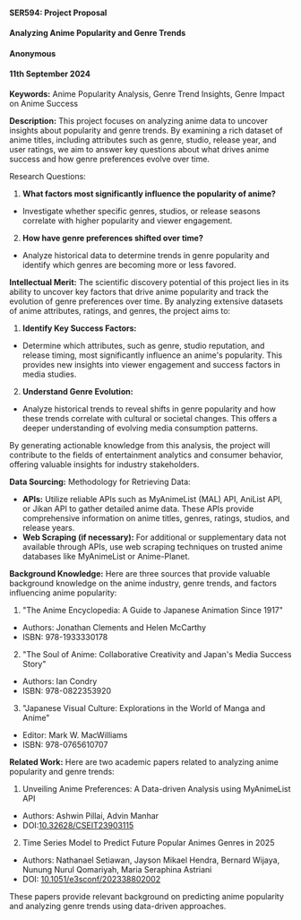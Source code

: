 #### SER594: Project Proposal

#### Analyzing Anime Popularity and Genre Trends

#### Anonymous

#### 11th September 2024

**Keywords:** Anime Popularity Analysis, Genre Trend Insights, Genre Impact on Anime Success

**Description:** This project focuses on analyzing anime data to uncover insights about popularity and genre trends. By examining a rich dataset of anime titles, including attributes such as genre, studio, release year, and user ratings, we aim to answer key questions about what drives anime success and how genre preferences evolve over time.

Research Questions:

1. **What factors most significantly influence the popularity of anime?**

- Investigate whether specific genres, studios, or release seasons correlate with higher popularity and viewer engagement.

2. **How have genre preferences shifted over time?**

- Analyze historical data to determine trends in genre popularity and identify which genres are becoming more or less favored.

**Intellectual Merit:** The scientific discovery potential of this project lies in its ability to uncover key factors that drive anime popularity and track the evolution of genre preferences over time. By analyzing extensive datasets of anime attributes, ratings, and genres, the project aims to:

1. **Identify Key Success Factors:**

- Determine which attributes, such as genre, studio reputation, and release timing, most significantly influence an anime's popularity. This provides new insights into viewer engagement and success factors in media studies.

2. **Understand Genre Evolution:**

- Analyze historical trends to reveal shifts in genre popularity and how these trends correlate with cultural or societal changes. This offers a deeper understanding of evolving media consumption patterns.

By generating actionable knowledge from this analysis, the project will contribute to the fields of entertainment analytics and consumer behavior, offering valuable insights for industry stakeholders.

**Data Sourcing:** Methodology for Retrieving Data:

- **APIs:** Utilize reliable APIs such as MyAnimeList (MAL) API, AniList API, or Jikan API to gather detailed anime data. These APIs provide comprehensive information on anime titles, genres, ratings, studios, and release years.
- **Web Scraping (if necessary):** For additional or supplementary data not available through APIs, use web scraping techniques on trusted anime databases like MyAnimeList or Anime-Planet.

**Background Knowledge:** Here are three sources that provide valuable background knowledge on the anime industry, genre trends, and factors influencing anime popularity:

1. "The Anime Encyclopedia: A Guide to Japanese Animation Since 1917"

- Authors: Jonathan Clements and Helen McCarthy
- ISBN: 978-1933330178

2. "The Soul of Anime: Collaborative Creativity and Japan's Media Success Story"

- Authors: Ian Condry
- ISBN: 978-0822353920

3. "Japanese Visual Culture: Explorations in the World of Manga and Anime"

- Editor: Mark W. MacWilliams
- ISBN: 978-0765610707

**Related Work:** Here are two academic papers related to analyzing anime popularity and genre trends:

1. Unveiling Anime Preferences: A Data-driven Analysis using MyAnimeList API

- Authors: Ashwin Pillai, Advin Manhar
- DOI:[10.32628/CSEIT23903115](https://ijsrcseit.com/home/issue/view/article.php?id=CSEIT23903115)

2. Time Series Model to Predict Future Popular Animes Genres in 2025

- Authors: Nathanael Setiawan, Jayson Mikael Hendra, Bernard Wijaya, Nunung Nurul Qomariyah, Maria Seraphina Astriani
- DOI: [10.1051/e3sconf/202338802002](https://www.e3s-conferences.org/articles/e3sconf/abs/2023/25/e3sconf_icobar2023_02002/e3sconf_icobar2023_02002.html)

These papers provide relevant background on predicting anime popularity and analyzing genre trends using data-driven approaches.
